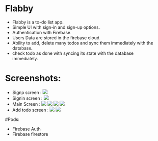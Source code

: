 # Flabby 

-  Flabby is a to-do list app.
-  Simple UI with sign-in and sign-up options.
-  Authentication with Firebase.
- Users Data are stored in the firebase cloud.
-  Ability to add, delete many todos and sync them immediately with the database.
- check todo as done with syncing its state with the database immediately.
# Screenshots:
- Signp screen :
![](Screenshots/filename%20signp.png)
- Signin screen :
![](Screenshots/filename%20signin.png)
- Main Screen :
![](Screenshots/filename%20mainScreen.png) 
![](Screenshots/filename%20mainScreen2.png)
![](Screenshots/filename%20checkBoxMain.png)
![](Screenshots/filename%20deleteAlert.png)
- Add todo screen :
![](Screenshots/filename%20addTodoPopup.png)
![](Screenshots/filename%20popUpAlert.png)

#Pods:
- Firebase Auth
- Firebase firestore

